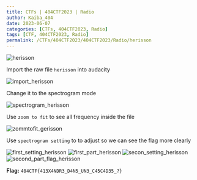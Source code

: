 ```yaml
---
title: CTFs | 404CTF2023 | Radio
author: Kaiba_404
date: 2023-06-07
categories: [CTFs, 404CTF2023, Radio]
tags: [CTF, 404CTF2023, Radio]
permalink: /CTFs/404CTF2023/404CTF2023/Radio/herisson
---
```


![herisson](https://github.com/CongKhaiNGUYEN/CTF/assets/61443497/1fedbeb9-28fa-407b-b676-bcd43ebb11af)

Import the raw file `herisson` into audacity

![import_herisson](https://github.com/CongKhaiNGUYEN/CTF/assets/61443497/3df588d8-c56c-405d-bd04-4bb7b64b4e9e)

Change it to the spectrogram mode

![spectrogram_herisson](https://github.com/CongKhaiNGUYEN/CTF/assets/61443497/3bbdb7cf-0324-4524-b472-e3e2c2eb96b1)

Use `zoom to fit` to see all frequency inside the file

![zommtofit_gerisson](https://github.com/CongKhaiNGUYEN/CTF/assets/61443497/0ee92527-fcb5-4f5a-89d8-25732d90cbb2)

Use `spectrogram setting` to to adjust so we can see the flag more clearly

![first_setting_herisson](https://github.com/CongKhaiNGUYEN/CTF/assets/61443497/fe062470-adcf-45a5-af49-0838b4fdbdd0)
![first_part_herisson](https://github.com/CongKhaiNGUYEN/CTF/assets/61443497/2da3aafe-3a84-46f7-9db2-4364c05d89ed)
![secon_setting_herisson](https://github.com/CongKhaiNGUYEN/CTF/assets/61443497/2125073c-1374-4d2f-885d-af04ba4d6a47)
![second_part_flag_herisson](https://github.com/CongKhaiNGUYEN/CTF/assets/61443497/bd731da5-0d26-4823-a7c9-8e79775368d4)


**Flag:**  `404CTF{413X4NDR3_D4N5_UN3_C45C4D35_?}`